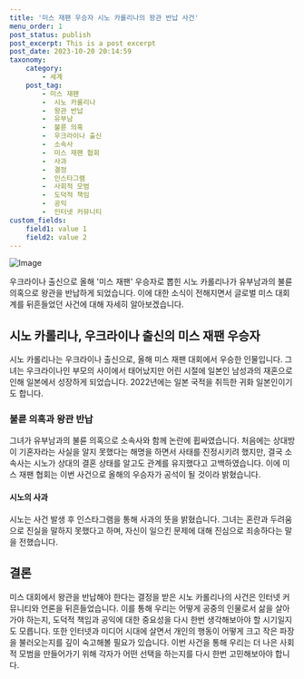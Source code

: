 ```yaml
---
title: '미스 재팬 우승자 시노 카롤리나의 왕관 반납 사건'
menu_order: 1
post_status: publish
post_excerpt: This is a post excerpt
post_date: 2023-10-20 20:14:59
taxonomy:
    category:
        - 세계
    post_tag:
        - 미스 재팬
        -  시노 카롤리나
        -  왕관 반납
        -  유부남
        -  불륜 의혹
        -  우크라이나 출신
        -  소속사
        -  미스 재팬 협회
        -  사과
        -  결정
        -  인스타그램
        -  사회적 모범
        -  도덕적 책임
        -  공익
        -  인터넷 커뮤니티
custom_fields:
    field1: value 1
    field2: value 2
---
```


![Image](https://imgnews.pstatic.net/image/030/2024/02/06/0003179478_001_20240206164830933.png?type=w647)


우크라이나 출신으로 올해 '미스 재팬' 우승자로 뽑힌 시노 카롤리나가 유부남과의 불륜 의혹으로 왕관을 반납하게 되었습니다. 이에 대한 소식이 전해지면서 글로벌 미스 대회계를 뒤흔들었던 사건에 대해 자세히 알아보겠습니다.

## 시노 카롤리나, 우크라이나 출신의 미스 재팬 우승자

시노 카롤리나는 우크라이나 출신으로, 올해 미스 재팬 대회에서 우승한 인물입니다. 그녀는 우크라이나인 부모의 사이에서 태어났지만 어린 시절에 일본인 남성과의 재혼으로 인해 일본에서 성장하게 되었습니다. 2022년에는 일본 국적을 취득한 귀화 일본인이기도 합니다.

### 불륜 의혹과 왕관 반납

그녀가 유부남과의 불륜 의혹으로 소속사와 함께 논란에 휩싸였습니다. 처음에는 상대방이 기혼자라는 사실을 알지 못했다는 해명을 하면서 사태를 진정시키려 했지만, 결국 소속사는 시노가 상대의 결혼 상태를 알고도 관계를 유지했다고 고백하였습니다. 이에 미스 재팬 협회는 이번 사건으로 올해의 우승자가 공석이 될 것이라 밝혔습니다.

#### 시노의 사과

시노는 사건 발생 후 인스타그램을 통해 사과의 뜻을 밝혔습니다. 그녀는 혼란과 두려움으로 진실을 말하지 못했다고 하며, 자신이 일으킨 문제에 대해 진심으로 죄송하다는 말을 전했습니다.

## 결론

미스 대회에서 왕관을 반납해야 한다는 결정을 받은 시노 카롤리나의 사건은 인터넷 커뮤니티와 언론을 뒤흔들었습니다. 이를 통해 우리는 어떻게 공중의 인물로서 삶을 살아가야 하는지, 도덕적 책임과 공익에 대한 중요성을 다시 한번 생각해보아야 할 시기일지도 모릅니다. 또한 인터넷과 미디어 시대에 살면서 개인의 행동이 어떻게 크고 작은 파장을 불러오는지를 깊이 숙고해볼 필요가 있습니다. 이번 사건을 통해 우리는 더 나은 사회적 모범을 만들어가기 위해 각자가 어떤 선택을 하는지를 다시 한번 고민해보아야 합니다.
